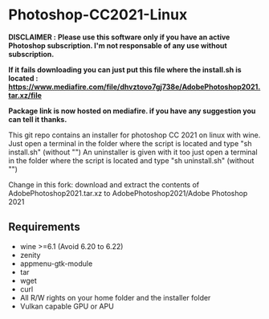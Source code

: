 # Photoshop-CC2021-Linux

**DISCLAIMER :**
**Please use this software only if you have an active Photoshop subscription. I'm not responsable of any use without subscription.**

**If it fails downloading you can just put this file where the install.sh is located : https://www.mediafire.com/file/dhvztovo7gj738e/AdobePhotoshop2021.tar.xz/file**

**Package link is now hosted on mediafire. if you have any suggestion you can tell it thanks.**

This git repo contains an installer for photoshop CC 2021 on linux with wine.
Just open a terminal in the folder where the script is located and type "sh install.sh" (without "")
An uninstaller is given with it too just open a terminal in the folder where the script is located and type "sh uninstall.sh"  (without "")

Change in this fork:
download and extract the contents of AdobePhotoshop2021.tar.xz to AdobePhotoshop2021/Adobe Photoshop 2021 

## Requirements
- wine >=6.1 (Avoid 6.20 to 6.22)
- zenity
- appmenu-gtk-module
- tar
- wget
- curl
- All R/W rights on your home folder and the installer folder
- Vulkan capable GPU or APU

